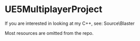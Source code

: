 # UE5MultiplayerProject

If you are interested in looking at my C++, see:
Source\Blaster

Most resources are omitted from the repo.
